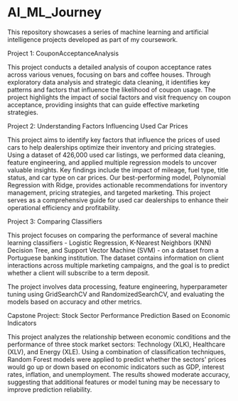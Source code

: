 # AI_ML_Journey
This repository showcases a series of machine learning and artificial intelligence projects developed as part of my coursework.

Project 1: CouponAcceptanceAnalysis

This project conducts a detailed analysis of coupon acceptance rates across various venues, focusing on bars and coffee houses. Through exploratory data analysis and strategic data cleaning, it identifies key patterns and factors that influence the likelihood of coupon usage. The project highlights the impact of social factors and visit frequency on coupon acceptance, providing insights that can guide effective marketing strategies.

Project 2: Understanding Factors Influencing Used Car Prices

This project aims to identify key factors that influence the prices of used cars to help dealerships optimize their inventory and pricing strategies. Using a dataset of 426,000 used car listings, we performed data cleaning, feature engineering, and applied multiple regression models to uncover valuable insights. Key findings include the impact of mileage, fuel type, title status, and car type on car prices. Our best-performing model, Polynomial Regression with Ridge, provides actionable recommendations for inventory management, pricing strategies, and targeted marketing. This project serves as a comprehensive guide for used car dealerships to enhance their operational efficiency and profitability.

Project 3: Comparing Classifiers

This project focuses on comparing the performance of several machine learning classifiers - Logistic Regression, K-Nearest Neighbors (KNN) Decision Tree, and Support Vector Machine (SVM) - on a dataset from a Portuguese banking institution. The dataset contains information on client interactions across multiple marketing campaigns, and the goal is to predict whether a client will subscribe to a term deposit. 

The project involves data processing, feature engineering, hyperparameter tuning using GridSearchCV and RandomizedSearchCV, and evaluating the models based on accuracy and other metrics. 

Capstone Project: Stock Sector Performance Prediction Based on Economic Indicators

This project analyzes the relationship between economic conditions and the performance of three stock market sectors: Technology (XLK), Healthcare (XLV), and Energy (XLE). Using a combination of classification techniques, Random Forest models were applied to predict whether the sectors' prices would go up or down based on economic indicators such as GDP, interest rates, inflation, and unemployment. The results showed moderate accuracy, suggesting that additional features or model tuning may be necessary to improve prediction reliability. 
